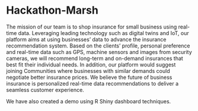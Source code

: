 # Hackathon-Marsh

The mission of our team is to shop insurance for small business using real-time data. Leveraging leading technology such as digital twins and IoT, our platform aims at using businesses’ data to advance the insurance recommendation system. Based on the clients’ profile, personal preference and real-time data such as GPS, machine sensors and images from security cameras, we will recommend long-term and on-demand insurances that best fit their individual needs. In addition, our platform would suggest joining Communities where businesses with similar demands could negotiate better insurance prices. We believe the future of business insurance is personalized real-time data recommendations to deliver a seamless customer experience.

We have also created a demo using R Shiny dashboard techniques.
